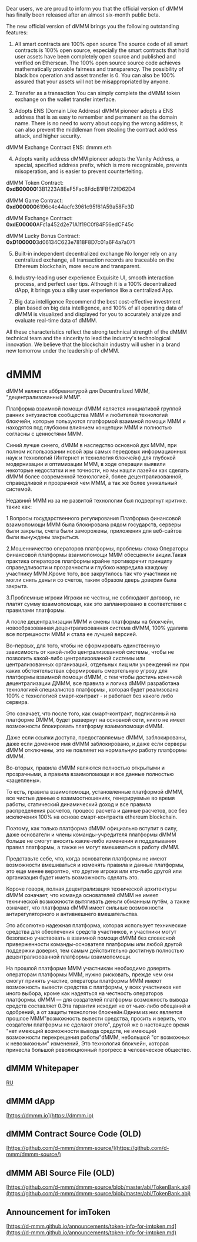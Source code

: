 Dear users, we are proud to inform you that the official version of dMMM has finally been released after an almost six-month public beta.

The new official version of dMMM brings you the following outstanding features:

1. All smart contracts are 100% open source
The source code of all smart contracts is 100% open source, especially the smart contracts that hold user assets have been completely open source and published and verified on Etherscan. The 100% open source source code achieves mathematically provable fairness and transparency. The possibility of black box operation and asset transfer is 0. You can also be 100% assured that your assets will not be misappropriated by anyone.

2. Transfer as a transaction
You can simply complete the dMMM token exchange on the wallet transfer interface.

3. Adopts ENS (Domain Like Address)
dMMM pioneer adopts a ENS address that is as easy to remember and permanent as the domain name. There is no need to worry about copying the wrong address, it can also prevent the middleman from stealing the contract address attack, and higher security.

dMMM Exchange Contract ENS: dmmm.eth

4. Adopts vanity address
dMMM pioneer adopts the Vanity Address, a special, specified address prefix, which is more recognizable, prevents misoperation, and is easier to prevent counterfeiting.

dMMM Token Contract:       **0xdB00000**13B1223A8EeF5Fac8FdcB1FBf72fD62D4

dMMM Game Contract:        **0xd000000**6196c4c44acfc3961c95f61A59a58Fe3D

dMMM Exchange Contract:    **0xdE00000**AFc1a452d2e71A1f19C0f84F56edCF45c

dMMM Lucky Bonus Contract: **0xD100000**3d06134C623e7818F8D7c01a6F4a7a071

5. Built-in independent decentralized exchange
No longer rely on any centralized exchange, all transaction records are traceable on the Ethereum blockchain, more secure and transparent.

6. Industry-leading user experience
Exquisite UI, smooth interaction process, and perfect user tips. Although it is a 100% decentralized dApp, it brings you a silky user experience like a centralized App.

7. Big data intelligence
Recommend the best cost-effective investment plan based on big data intelligence, and 100% of all operating data of dMMM is visualized and displayed for you to accurately analyze and evaluate real-time data of dMMM.

All these characteristics reflect the strong technical strength of the dMMM technical team and the sincerity to lead the industry's technological innovation. We believe that the blockchain industry will usher in a brand new tomorrow under the leadership of dMMM.

# dMMM

dMMM является аббревиатурой для Decentralized МММ, "децентрализованный МММ".

Платформа взаимной помощи dMMM является инициативой группой ранних энтузиастов сообщества МММ и любителей технологий блокчейн, которые пользуются  платформой взаимной помощи МММ и находятся под глубоким влиянием концепции МММ и полностью согласны с ценностями МММ.

Синий лучше синего, dMMM в наследство основной дух МММ, при полном использовании новой эры самых передовых информационных наук и технологий (Интернет и технология блокчейн)  для глубокой модернизации и оптимизации МММ, в ходе операции выявили некоторые недостатки и не точности, но мы нашли лазейки как сделать dMMM более современной технологией, более децентрализованной, справедливой и прозрачной чем МММ, а так же более уникальный системой.

Недавний МММ из за не развитой технологии был подвергнут критике. такие как:

1.Вопросы государственного регулирования
Платформа финансовой взаимопомощи МММ была блокирована рядом государств, серверы были закрыты, счета были заморожены, приложения для веб-сайтов были вынуждены закрыться.

2.Мошенничество операторов платформы, проблемы стока
Операторы финансовой платформы взаимопомощи МММ обесценили акции.Такая практика операторов платформы крайне противоречит принципу справедливости и прозрачности и глубоко навредила каждому участнику  МММ.Кроме того, все закрутилось так что участники не могли снять деньги со счетов, таким образом дверь доверия была закрыта.

3.Проблемные игроки
Игроки не честны, не соблюдают договор, не платят сумму взаимопомощи, как это запланировано в соответствии с правилами платформы.

А после децентрализации МММ и смены платформы на блокчейн, новообразованная децентрализованная система dMMM, 100% удалила все погрешности МММ и стала ее лучшей версией.

Во-первых, для того, чтобы не сформировать единственную зависимость от какой-либо централизованной системы, чтобы не позволить какой-либо централизованной системы или централизованных организаций, отдельных лиц или учреждений ни при каких обстоятельствах сформировать смертельную угрозу для платформы взаимной помощи dMMM, с тем чтобы достичь конечной децентрализации ДМММ, все правила и логика dMMM разработана технологией специалистов платформы , которая будет реализована 100% с технологией смарт-контракт - и работает без какого либо сервира.

Это означает, что после того, как смарт-контракт, подписанный на платформе DMMM, будет развернут на основной сети, никто не имеет возможности блокировать платформу взаимопомощи dMMM.

Даже если ссылки доступа, предоставляемые dMMM, заблокированы, даже если доменное имя dMMM заблокировано, и даже если серверы dMMM отключены, это не повлияет на нормальную работу платформы dMMM.

Во-вторых, правила dMММ являются полностью открытыми и прозрачными, а правила взаимопомощи и все данные полностью «зацеплены».

То есть, правила взаимопомощи, установленные платформой dMMM, все чистые данные о взаимоотношениях, генерируемые во время работы, статический динамический доход и все правила распределения расчетов, процесс расчета и данные расчетов, все без исключения 100% на основе смарт-контракта ethereum blockchain.

Поэтому, как только платформа dMMM официально вступит в силу, даже основатели и члены команды-учредителя платформы dMMM больше не смогут вносить какие-либо изменения и подделывания правил платформы, а также не могут вмешиваться в работу dMMM.

Представьте себе, что, когда основатели платформы не имеют возможности вмешиваться и изменять правила и данные платформы, это еще менее вероятно, что другие игроки или кто-либо другой или организация будет иметь возможность сделать это.

Короче говоря, полная децентрализация технической архитектуры dMMM означает, что команда основателей dMMM не имеет технической возможности вытягивать деньги обманным путём, а также означает, что платформа dMMM имеет сильные возможности антирегуляторного и антивнешнего вмешательства.

Это абсолютно надежная платформа, которая использует технические средства для обеспечения средств участников, и участники могут безопасно участвовать в взаимной помощи dMMM без словесной приверженности команды-основателя платформы  или любой другой поддержки доверия, тем самым действительно достигнув полностью децентрализованной платформы взаимопомощи.

На прошлой платформе МММ участникам необходимо доверять операторам платформы МММ, нужно рисковать, прежде чем они смогут принять участие, операторы платформы МММ имеют возможность вывести средства с платформы, у всех участников нет иного выбора, кроме как надеяться на честность операторов платформы. dMMM — для создателей платформы  возможность вывода средств составляет 0.Эта гарантия исходит не от чьих-либо обещаний и одобрений, а от защиты технологии блокчейн.Одним из них является прошлое МММ"возможность вывести средства, просить и верить, что создатели платформы не сделают этого", другой же в настоящее время "нет имеющий возможности вывода средств, не имеющий возможности перекрещения работы"dMMM, небольшой "от возможных к невозможным" изменений, Это технология блокчейн, которая принесла большой революционный прогресс в человеческое общество.

## dMMM Whitepaper
[RU](https://github.com/d-mmm/d-mmm.github.io/blob/master/whitepapers/dMMM-whitepaper-RU.pdf)

## dMMM dApp
[https://dmmm.io](https://dmmm.io)

## dMMM Contract Source Code (OLD)
[https://github.com/d-mmm/dmmm-source/](https://github.com/d-mmm/dmmm-source/)

## dMMM ABI Source File (OLD)
[https://github.com/d-mmm/dmmm-source/blob/master/abi/TokenBank.abi](https://github.com/d-mmm/dmmm-source/blob/master/abi/TokenBank.abi)

## Announcement for imToken
[https://d-mmm.github.io/announcements/token-info-for-imtoken.md](https://d-mmm.github.io/announcements/token-info-for-imtoken.md)

